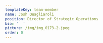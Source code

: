 ```yaml
---
templateKey: team-member
name: Josh Quagliaroli
position: Director of Strategic Operations
bio: '  '
picture: /img/img_0173-2.jpeg
order: 0
---
```


